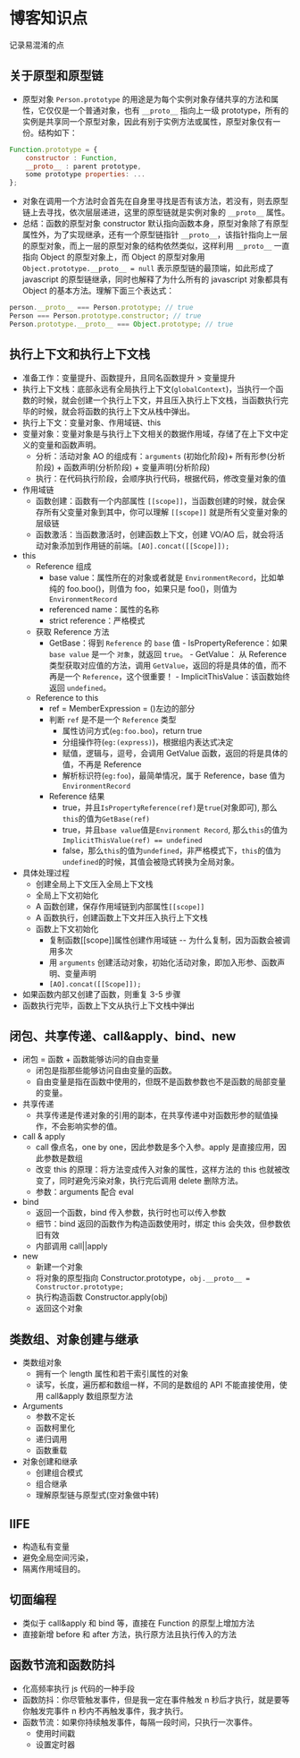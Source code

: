 # 博客知识点

记录易混淆的点

## 关于原型和原型链

* 原型对象 `Person.prototype` 的用途是为每个实例对象存储共享的方法和属性，它仅仅是一个普通对象，也有 `__proto__` 指向上一级 prototype，所有的实例是共享同一个原型对象，因此有别于实例方法或属性，原型对象仅有一份。结构如下：

```js
Function.prototype = {
    constructor : Function,
    __proto__ : parent prototype,
    some prototype properties: ...
};
```

* 对象在调用一个方法时会首先在自身里寻找是否有该方法，若没有，则去原型链上去寻找，依次层层递进，这里的原型链就是实例对象的 `__proto__` 属性。
* 总结：函数的原型对象 constructor 默认指向函数本身，原型对象除了有原型属性外，为了实现继承，还有一个原型链指针 `__proto__`，该指针指向上一层的原型对象，而上一层的原型对象的结构依然类似，这样利用 `__proto__` 一直指向 Object 的原型对象上，而 Object 的原型对象用 `Object.prototype.__proto__ = null` 表示原型链的最顶端，如此形成了 javascript 的原型链继承，同时也解释了为什么所有的 javascript 对象都具有 Object 的基本方法。理解下面三个表达式：

```js
person.__proto__ === Person.prototype; // true
Person === Person.prototype.constructor; // true
Person.prototype.__proto__ === Object.prototype; // true
```

## 执行上下文和执行上下文栈

* 准备工作：变量提升、函数提升，且同名函数提升 > 变量提升
* 执行上下文栈：底部永远有全局执行上下文(`globalContext`)，当执行一个函数的时候，就会创建一个执行上下文，并且压入执行上下文栈，当函数执行完毕的时候，就会将函数的执行上下文从栈中弹出。
* 执行上下文：变量对象、作用域链、this
* 变量对象：变量对象是与执行上下文相关的数据作用域，存储了在上下文中定义的变量和函数声明。
  * 分析：活动对象 AO 的组成有：`arguments` (初始化阶段)+ 所有形参(分析阶段) + 函数声明(分析阶段) + 变量声明(分析阶段)
  * 执行：在代码执行阶段，会顺序执行代码，根据代码，修改变量对象的值
* 作用域链
  * 函数创建：函数有一个内部属性 `[[scope]]`，当函数创建的时候，就会保存所有父变量对象到其中，你可以理解 `[[scope]]` 就是所有父变量对象的层级链
  * 函数激活：当函数激活时，创建函数上下文，创建 VO/AO 后，就会将活动对象添加到作用链的前端。`[AO].concat([[Scope]]);`
* this
  * Reference 组成
    * base value：属性所在的对象或者就是 `EnvironmentRecord`，比如单纯的 foo.boo()，则值为 foo，如果只是 foo()，则值为`EnvironmentRecord`
    * referenced name：属性的名称
    * strict reference：严格模式
  * 获取 Reference 方法
    * GetBase：得到 `Reference` 的 `base` 值 - IsPropertyReference：如果 `base value` 是一个 `对象`，就返回 `true`。 - GetValue： 从 Reference 类型获取对应值的方法，调用 `GetValue`，返回的将是具体的值，而不再是一个 `Reference`，这个很重要！ - ImplicitThisValue：该函数始终返回 `undefined`。
  * Reference to this
    * ref = MemberExpression = ()左边的部分
    * 判断 `ref` 是不是一个 `Reference` 类型
      * 属性访问方式(`eg:foo.boo`)，return true
      * 分组操作符(`eg:(express)`)，根据组内表达式决定
      * 赋值，逻辑与，逗号，会调用 GetValue 函数，返回的将是具体的值，不再是 Reference
      * 解析标识符(`eg:foo`)，最简单情况，属于 Reference，base 值为`EnvironmentRecord`
    * Reference 结果
      * true，并且`IsPropertyReference(ref)`是`true`(对象即可), 那么`this`的值为`GetBase(ref)`
      * true，并且`base value`值是`Environment Record`, 那么`this`的值为`ImplicitThisValue(ref) == undefined`
      * false，那么`this`的值为`undefined`，非严格模式下，`this`的值为`undefined`的时候，其值会被隐式转换为全局对象。
* 具体处理过程
  * 创建全局上下文压入全局上下文栈
  * 全局上下文初始化
  * A 函数创建，保存作用域链到内部属性`[[scope]]`
  * A 函数执行，创建函数上下文并压入执行上下文栈
  * 函数上下文初始化
    * 复制函数[[scope]]属性创建作用域链 -- 为什么复制，因为函数会被调用多次
    * 用 `arguments` 创建活动对象，初始化活动对象，即加入形参、函数声明、变量声明
    * `[AO].concat([[Scope]]);`
* 如果函数内部又创建了函数，则重复 3-5 步骤
* 函数执行完毕，函数上下文从执行上下文栈中弹出

## 闭包、共享传递、call&apply、bind、new

* 闭包 = 函数 + 函数能够访问的自由变量
  * 闭包是指那些能够访问自由变量的函数。
  * 自由变量是指在函数中使用的，但既不是函数参数也不是函数的局部变量的变量。
* 共享传递
  * 共享传递是传递对象的引用的副本，在共享传递中对函数形参的赋值操作，不会影响实参的值。
* call & apply
  * call 像点名，one by one，因此参数是多个入参。apply 是直接应用，因此参数是数组
  * 改变 this 的原理：将方法变成传入对象的属性，这样方法的 this 也就被改变了，同时避免污染对象，执行完后调用 delete 删除方法。
  * 参数：arguments 配合 eval
* bind
  * 返回一个函数，bind 传入参数，执行时也可以传入参数
  * 细节：bind 返回的函数作为构造函数使用时，绑定 this 会失效，但参数依旧有效
  * 内部调用 call||apply
* new
  * 新建一个对象
  * 将对象的原型指向 Constructor.prototype，`obj.__proto__ = Constructor.prototype;`
  * 执行构造函数 Constructor.apply(obj)
  * 返回这个对象

## 类数组、对象创建与继承

* 类数组对象
  * 拥有一个 length 属性和若干索引属性的对象
  * 读写，长度，遍历都和数组一样，不同的是数组的 API 不能直接使用，使用 call&apply 数组原型方法
* Arguments
  * 参数不定长
  * 函数柯里化
  * 递归调用
  * 函数重载
* 对象创建和继承
  * 创建组合模式
  * 组合继承
  * 理解原型链与原型式(空对象做中转)

## IIFE

* 构造私有变量
* 避免全局空间污染，
* 隔离作用域目的。

## 切面编程

* 类似于 call&apply 和 bind 等，直接在 Function 的原型上增加方法
* 直接新增 before 和 after 方法，执行原方法且执行传入的方法

## 函数节流和函数防抖

* 化高频率执行 js 代码的一种手段
* 函数防抖：你尽管触发事件，但是我一定在事件触发 n 秒后才执行，就是要等你触发完事件 n 秒内不再触发事件，我才执行。
* 函数节流：如果你持续触发事件，每隔一段时间，只执行一次事件。
  * 使用时间戳
  * 设置定时器
